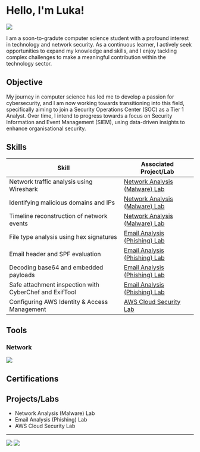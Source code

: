 # Hello, I'm Luka!
<a href="https://linkedin.com/in/luka-babetzki"><img src="https://img.shields.io/badge/-LinkedIn-0072b1?&style=for-the-badge&logo=linkedin&logoColor=white" /></a>

I am a soon-to-gradute computer science student with a profound interest in technology and network security. As a continuous learner, I actively seek opportunities to expand my knowledge and skills, and I enjoy tackling complex challenges to make a meaningful contribution within the technology sector.

## Objective

My journey in computer science has led me to develop a passion for cybersecurity, and I am now working towards transitioning into this field, specifically aiming to join a Security Operations Center (SOC) as a Tier 1 Analyst. Over time, I intend to progress towards a focus on Security Information and Event Management (SIEM), using data-driven insights to enhance organisational security.

## Skills

| Skill                                         | Associated Project/Lab         |
|-----------------------------------------------|----------------------------|
| Network traffic analysis using Wireshark | <a href="https://github.com/Luka-Babetzki/Network-Analysis-Lab">Network Analysis (Malware) Lab </a> | 
| Identifying malicious domains and IPs | <a href="https://github.com/Luka-Babetzki/Network-Analysis-Lab">Network Analysis (Malware) Lab </a> | 
| Timeline reconstruction of network events | <a href="https://github.com/Luka-Babetzki/Network-Analysis-Lab">Network Analysis (Malware) Lab </a> | 
| File type analysis using hex signatures | <a href="https://github.com/Luka-Babetzki/Email-Analysis-Lab">Email Analysis (Phishing) Lab </a> |
| Email header and SPF evaluation | <a href="https://github.com/Luka-Babetzki/Email-Analysis-Lab">Email Analysis (Phishing) Lab </a> |
| Decoding base64 and embedded payloads | <a href="https://github.com/Luka-Babetzki/Email-Analysis-Lab">Email Analysis (Phishing) Lab </a> |
| Safe attachment inspection with CyberChef and ExifTool | <a href="https://github.com/Luka-Babetzki/Email-Analysis-Lab">Email Analysis (Phishing) Lab </a> |
| Configuring AWS Identity & Access Management | <a href="https://github.com/Luka-Babetzki/AWS-Cloud-Security-Lab">AWS Cloud Security Lab </a> |


## Tools

### Network
<div>
    <img src="https://img.shields.io/badge/-Wireshark-1679A7?&style=for-the-badge&logo=Wireshark&logoColor=white" />
</div>

<!---

### Endpoint
<div>
    <img src="https://img.shields.io/badge/-Microsoft_Defender_for_Endpoint-00A4EF?&style=for-the-badge&logo=Microsoft&logoColor=white" />
    <img src="https://img.shields.io/badge/-Velociraptor-4B275F?&style=for-the-badge&logo=Velociraptor&logoColor=white" />
</div>

### SIEM
<div>
    <img src="https://img.shields.io/badge/-Microsoft%20Sentinel-5E5E5E?style=for-the-badge&logo=Microsoft&logoColor=white" />
    <img src="https://img.shields.io/badge/-Splunk-000000?&style=for-the-badge&logo=Splunk&logoColor=white" />
    <img src="https://img.shields.io/badge/-Elasticsearch-005571?style=for-the-badge&logo=Elasticsearch&logoColor=white" />
    <img src="https://img.shields.io/badge/-Logstash-FDCC00?style=for-the-badge&logo=Logstash&logoColor=black" />
    <img src="https://img.shields.io/badge/-Kibana-E8488B?style=for-the-badge&logo=Kibana&logoColor=white" />
</div>

-->

## Certifications

<!--

<div>
    <img src="https://img.shields.io/badge/-Cloud%20Digital%20Leader-4285F4?style=for-the-badge&logo=GoogleCloud&logoColor=white" />
    <img src="https://img.shields.io/badge/-Certified%20in%20Cybersecurity-0078D4?style=for-the-badge&logoColor=white" />
    <img src="https://img.shields.io/badge/-Security%2B-FF0000?style=for-the-badge&logo=CompTIA&logoColor=white" />
<div>

-->

## Projects/Labs
- Network Analysis (Malware) Lab
- Email Analysis (Phishing) Lab
- AWS Cloud Security Lab

---
<a href="https://tryhackme.com/p/lukababetzki"><img src="https://img.shields.io/badge/-TryHackMe-red?&style=for-the-badge&logo=tryhackme&logoColor=white" /></a>
<a href="https://blueteamlabs.online/public/user/3ba350b85c7fffb7d4470d"><img src="https://img.shields.io/badge/-BTLO-blue?&style=for-the-badge&logo=data:image/svg+xml;base64,PHN2ZyB3aWR0aD0iMjQiIGhlaWdodD0iMjQiIHZpZXdCb3g9IjAgMCAyNCAyNCIgZmlsbD0ibm9uZSIgeG1sbnM9Imh0dHA6Ly93d3cudzMub3JnLzIwMDAvc3ZnIj4KPHBhdGggZD0iTTEyIDFMMjEgNVYxMUMyMSAxNi41NSAxNi41NCAyMSAxMiAyMUM3LjQ2IDIxIDMgMTYuNTUgMyAxMVY1TDEyIDFaTTEyIDdWMTlDMTYuNTIgMTkgMjAgMTUuNTIgMjAgMTFWNkwxMiA3WiIgZmlsbD0id2hpdGUiLz4KPC9zdmc+Cg==&logoColor=white" /></a>

